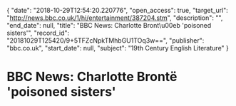 {
  "date": "2018-10-29T12:54:20.220776", 
  "open_access": true, 
  "target_url": "http://news.bbc.co.uk/1/hi/entertainment/387204.stm", 
  "description": "", 
  "end_date": null, 
  "title": "BBC News: Charlotte Bront\u00eb 'poisoned sisters'", 
  "record_id": "20181029T125420/9+5TFZcNpkTMhbGU1TOq3w==", 
  "publisher": "bbc.co.uk", 
  "start_date": null, 
  "subject": "19th Century English Literature"
}

# BBC News: Charlotte Brontë 'poisoned sisters'

